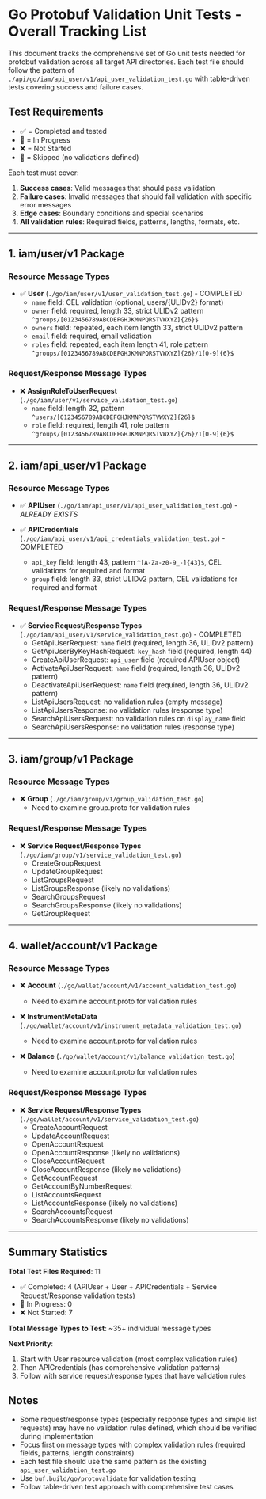 # Go Protobuf Validation Unit Tests - Overall Tracking List

This document tracks the comprehensive set of Go unit tests needed for protobuf validation across all target API directories. Each test file should follow the pattern of `./api/go/iam/api_user/v1/api_user_validation_test.go` with table-driven tests covering success and failure cases.

## Test Requirements
- ✅ = Completed and tested  
- 🔄 = In Progress
- ❌ = Not Started
- 🚫 = Skipped (no validations defined)

Each test must cover:
1. **Success cases**: Valid messages that should pass validation
2. **Failure cases**: Invalid messages that should fail validation with specific error messages
3. **Edge cases**: Boundary conditions and special scenarios
4. **All validation rules**: Required fields, patterns, lengths, formats, etc.

---

## 1. iam/user/v1 Package

### Resource Message Types
- ✅ **User** (`./go/iam/user/v1/user_validation_test.go`) - COMPLETED
  - `name` field: CEL validation (optional, users/{ULIDv2} format)
  - `owner` field: required, length 33, strict ULIDv2 pattern `^groups/[0123456789ABCDEFGHJKMNPQRSTVWXYZ]{26}$`
  - `owners` field: repeated, each item length 33, strict ULIDv2 pattern
  - `email` field: required, email validation
  - `roles` field: repeated, each item length 41, role pattern `^groups/[0123456789ABCDEFGHJKMNPQRSTVWXYZ]{26}/1[0-9]{6}$`

### Request/Response Message Types
- ❌ **AssignRoleToUserRequest** (`./go/iam/user/v1/service_validation_test.go`)
  - `name` field: length 32, pattern `^users/[0123456789ABCDEFGHJKMNPQRSTVWXYZ]{26}$`
  - `role` field: required, length 41, role pattern `^groups/[0123456789ABCDEFGHJKMNPQRSTVWXYZ]{26}/1[0-9]{6}$`

---

## 2. iam/api_user/v1 Package

### Resource Message Types
- ✅ **APIUser** (`./go/iam/api_user/v1/api_user_validation_test.go`) - *ALREADY EXISTS*

- ✅ **APICredentials** (`./go/iam/api_user/v1/api_credentials_validation_test.go`) - COMPLETED
  - `api_key` field: length 43, pattern `^[A-Za-z0-9_-]{43}$`, CEL validations for required and format
  - `group` field: length 33, strict ULIDv2 pattern, CEL validations for required and format

### Request/Response Message Types
- ✅ **Service Request/Response Types** (`./go/iam/api_user/v1/service_validation_test.go`) - COMPLETED
  - GetApiUserRequest: `name` field (required, length 36, ULIDv2 pattern)
  - GetApiUserByKeyHashRequest: `key_hash` field (required, length 44)
  - CreateApiUserRequest: `api_user` field (required APIUser object)
  - ActivateApiUserRequest: `name` field (required, length 36, ULIDv2 pattern)
  - DeactivateApiUserRequest: `name` field (required, length 36, ULIDv2 pattern)
  - ListApiUsersRequest: no validation rules (empty message)
  - ListApiUsersResponse: no validation rules (response type)
  - SearchApiUsersRequest: no validation rules on `display_name` field
  - SearchApiUsersResponse: no validation rules (response type)

---

## 3. iam/group/v1 Package

### Resource Message Types
- ❌ **Group** (`./go/iam/group/v1/group_validation_test.go`)
  - Need to examine group.proto for validation rules

### Request/Response Message Types  
- ❌ **Service Request/Response Types** (`./go/iam/group/v1/service_validation_test.go`)
  - CreateGroupRequest
  - UpdateGroupRequest
  - ListGroupsRequest
  - ListGroupsResponse (likely no validations)
  - SearchGroupsRequest
  - SearchGroupsResponse (likely no validations) 
  - GetGroupRequest

---

## 4. wallet/account/v1 Package

### Resource Message Types
- ❌ **Account** (`./go/wallet/account/v1/account_validation_test.go`)
  - Need to examine account.proto for validation rules

- ❌ **InstrumentMetaData** (`./go/wallet/account/v1/instrument_metadata_validation_test.go`)
  - Need to examine account.proto for validation rules

- ❌ **Balance** (`./go/wallet/account/v1/balance_validation_test.go`)
  - Need to examine account.proto for validation rules

### Request/Response Message Types
- ❌ **Service Request/Response Types** (`./go/wallet/account/v1/service_validation_test.go`)
  - CreateAccountRequest
  - UpdateAccountRequest  
  - OpenAccountRequest
  - OpenAccountResponse (likely no validations)
  - CloseAccountRequest
  - CloseAccountResponse (likely no validations)
  - GetAccountRequest
  - GetAccountByNumberRequest
  - ListAccountsRequest
  - ListAccountsResponse (likely no validations)
  - SearchAccountsRequest
  - SearchAccountsResponse (likely no validations)

---

## Summary Statistics

**Total Test Files Required**: 11
- ✅ Completed: 4 (APIUser + User + APICredentials + Service Request/Response validation tests)
- 🔄 In Progress: 0
- ❌ Not Started: 7

**Total Message Types to Test**: ~35+ individual message types

**Next Priority**: 
1. Start with User resource validation (most complex validation rules)
2. Then APICredentials (has comprehensive validation patterns)
3. Follow with service request/response types that have validation rules

## Notes

- Some request/response types (especially response types and simple list requests) may have no validation rules defined, which should be verified during implementation
- Focus first on message types with complex validation rules (required fields, patterns, length constraints)  
- Each test file should use the same pattern as the existing `api_user_validation_test.go`
- Use `buf.build/go/protovalidate` for validation testing
- Follow table-driven test approach with comprehensive test cases